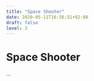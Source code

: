 ```yaml
---
title: "Space Shooter"
date: 2020-05-11T16:56:51+02:00
draft: false
level: 3
---
```


# Space Shooter

...